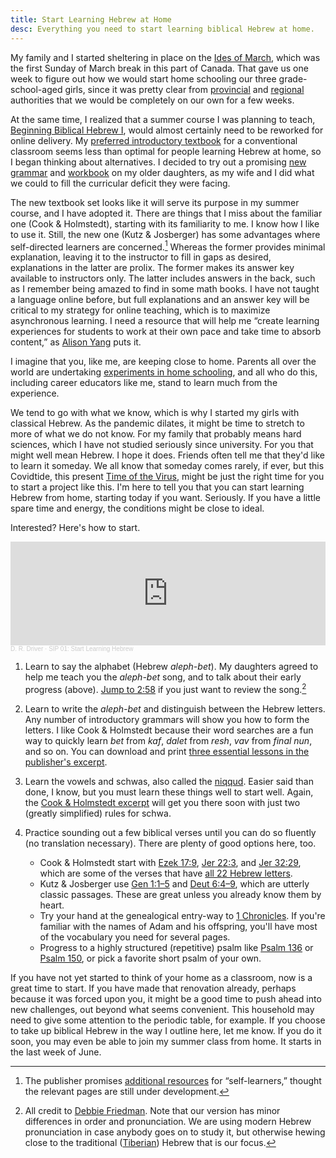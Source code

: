 ```yaml
---
title: Start Learning Hebrew at Home
desc: Everything you need to start learning biblical Hebrew at home.
---
```


My family and I started sheltering in place on the [Ides of
March][Ides], which was the first Sunday of March break in this part of
Canada. That gave us one week to figure out how we would start home
schooling our three grade-school-aged girls, since it was pretty clear
from [provincial][NS] and [regional][HRCE] authorities that we would be
completely on our own for a few weeks.

At the same time, I realized that a summer course I was planning to
teach, [Beginning Biblical Hebrew I][2201], would almost certainly need
to be reworked for online delivery. My [preferred introductory
textbook][BBH] for a conventional classroom seems less than optimal for
people learning Hebrew at home, so I began thinking about alternatives.
I decided to try out a promising [new grammar][LBHG] and
[workbook][LBHW] on my older daughters, as my wife and I did what we
could to fill the curricular deficit they were facing.

The new textbook set looks like it will serve its purpose in my summer
course, and I have adopted it. There are things that I miss about the
familiar one (Cook & Holmstedt), starting with its familiarity to me. I
know how I like to use it. Still, the new one (Kutz & Josberger) has
some advantages where self-directed learners are concerned.[^fn1]
Whereas the former provides minimal explanation, leaving it to the
instructor to fill in gaps as desired, explanations in the latter are
prolix. The former makes its answer key available to instructors only.
The latter includes answers in the back, such as I remember being amazed
to find in some math books. I have not taught a language online before,
but full explanations and an answer key will be critical to my strategy
for online teaching, which is to maximize asynchronous learning. I need
a resource that will help me “create learning experiences for students
to work at their own pace and take time to absorb content,” as [Alison
Yang][KIS] puts it.

I imagine that you, like me, are keeping close to home. Parents all over
the world are undertaking [experiments in home schooling][lessons], and
all who do this, including career educators like me, stand to learn much
from the experience.

We tend to go with what we know, which is why I started my girls with
classical Hebrew. As the pandemic dilates, it might be time to stretch
to more of what we do not know. For my family that probably means hard
sciences, which I have not studied seriously since university. For you
that might well mean Hebrew. I hope it does. Friends often tell me that
they'd like to learn it someday. We all know that someday comes rarely,
if ever, but this Covidtide, this present [Time of the Virus][time],
might be just the right time for you to start a project like this. I'm
here to tell you that you can start learning Hebrew from home, starting
today if you want. Seriously. If you have a little spare time and
energy, the conditions might be close to ideal.

Interested? Here's how to start.

<iframe width="100%" height="166" scrolling="no" frameborder="no" allow="autoplay" src="https://w.soundcloud.com/player/?url=https%3A//api.soundcloud.com/tracks/808280713&color=%23ff5500&auto_play=false&hide_related=false&show_comments=true&show_user=true&show_reposts=false&show_teaser=true"></iframe><div style="font-size: 10px; color: #cccccc;line-break: anywhere;word-break: normal;overflow: hidden;white-space: nowrap;text-overflow: ellipsis; font-family: Interstate,Lucida Grande,Lucida Sans Unicode,Lucida Sans,Garuda,Verdana,Tahoma,sans-serif;font-weight: 100;"><a href="https://soundcloud.com/user-331352199" title="D. R. Driver" target="_blank" style="color: #cccccc; text-decoration: none;">D. R. Driver</a> · <a href="https://soundcloud.com/user-331352199/start-learning-hebrew" title="SIP 01: Start Learning Hebrew" target="_blank" style="color: #cccccc; text-decoration: none;">SIP 01: Start Learning Hebrew</a></div>

1. Learn to say the alphabet (Hebrew *aleph-bet*). My daughters agreed
to help me teach you the *aleph-bet* song, and to talk about their early
progress (above). [Jump to 2:58][song] if you just want to review the
song.[^fn2]

2. Learn to write the *aleph-bet* and distinguish between the Hebrew
letters. Any number of introductory grammars will show you how to form
the letters. I like Cook & Holmstedt because their word searches are a
fun way to quickly learn *bet* from *kaf*, *dalet* from *resh*, *vav*
from *final nun*, and so on. You can download and print [three essential
lessons in the publisher's excerpt][BBHe].

3. Learn the vowels and schwas, also called the [niqqud][]. Easier said
than done, I know, but you must learn these things well to start well.
Again, the [Cook & Holmstedt excerpt][BBHe] will get you there soon with
just two (greatly simplified) rules for schwa.

4. Practice sounding out a few biblical verses until you can do so
fluently (no translation necessary). There are plenty of good options
here, too.
	* Cook & Holmstedt start with [Ezek 17:9](https://www.mechon-mamre.org/p/pt/pt1217.htm#9), [Jer 22:3](https://www.mechon-mamre.org/p/pt/pt1122.htm#3), and [Jer 32:29](https://www.mechon-mamre.org/p/pt/pt1132.htm#29), which are some of the verses that have [all 22 Hebrew letters][all22].
	* Kutz & Josberger use [Gen 1:1–5](https://www.mechon-mamre.org/p/pt/pt0101.htm) and [Deut 6:4–9](https://www.mechon-mamre.org/p/pt/pt0506.htm#4), which are utterly classic passages. These are great unless you already know them by heart.
	* Try your hand at the genealogical entry-way to [1 Chronicles](https://www.mechon-mamre.org/p/pt/pt25a01.htm). If you're familiar with the names of Adam and his offspring, you'll have most of the vocabulary you need for several pages.
	* Progress to a highly structured (repetitive) psalm like [Psalm 136](https://www.mechon-mamre.org/p/pt/pt26d6.htm) or [Psalm 150](https://www.mechon-mamre.org/p/pt/pt26f0.htm), or pick a favorite short psalm of your own.

If you have not yet started to think of your home as a classroom, now is
a great time to start.  If you have made that renovation already,
perhaps because it was forced upon you, it might be a good time to push
ahead into new challenges, out beyond what seems convenient. This
household may need to give some attention to the periodic table, for
example. If you choose to take up biblical Hebrew in the way I outline
here, let me know. If you do it soon, you may even be able to join my
summer class from home. It starts in the last week of June.

<!--
Daily Hebrew lessons, daily walks, and [compline][] before bed have been
the pillars of my quarantine. I would be in bad shape without them.
 -->


[^fn1]: The publisher promises [additional resources](http://www.learningbiblicalhebrew.com/) for “self-learners,” thought the relevant pages are still under development.
[^fn2]: All credit to [Debbie Friedman](https://youtu.be/22KiI5xvxfA). Note that our version has minor differences in order and pronunciation. We are using modern Hebrew pronunciation in case anybody goes on to study it, but otherwise hewing close to the traditional ([Tiberian](https://en.wikipedia.org/wiki/Tiberian_Hebrew)) Hebrew that is our focus.

[Ides]: https://twitter.com/danieldriver/status/1239346796910043136
[NS]: https://novascotia.ca/news/release/?id=20200315002
[HRCE]: https://www.hrce.ca/news/2020/03/16/covid-19-update-families
[BBH]: https://amzn.to/2K3Tq6A
[BBHe]: http://cdn.bakerpublishinggroup.com/processed/book-resources/files/Excerpt_9780801048869.pdf
[LBHG]: https://amzn.to/3byumDo
[LBHW]: https://amzn.to/3bwgSI9
[2201]: courses/hb-2201/
[KIS]: https://alisonyang.weebly.com/blog/online-teaching-do-this-not-that
[lessons]: https://www.theguardian.com/education/2020/apr/24/italy-home-schooling-coronavirus-lockdown-what-weve-learned
[time]: https://www.firstthings.com/web-exclusives/2020/03/the-time-of-the-virus
[song]: https://soundcloud.com/user-331352199/start-learning-hebrew#t=2:58
[niqqud]: https://en.wikipedia.org/wiki/Niqqud
[all22]: https://www.answers.com/Q/What_verses_in_the_Tanach_contain_all_22_Hebrew_letters
[compline]: https://www.churchofengland.org/prayer-and-worship/worship-texts-and-resources/common-worship/daily-prayer/night-prayer-compline
